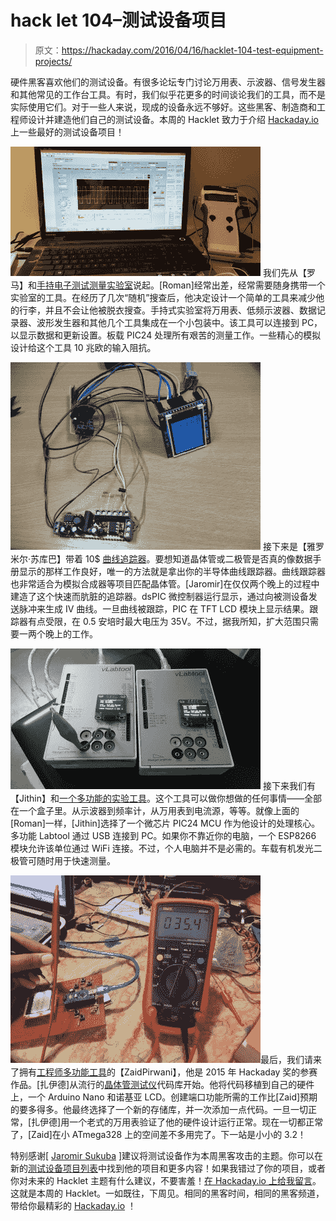 # hack let 104–测试设备项目

> 原文：<https://hackaday.com/2016/04/16/hacklet-104-test-equipment-projects/>

硬件黑客喜欢他们的测试设备。有很多论坛专门讨论万用表、示波器、信号发生器和其他常见的工作台工具。有时，我们似乎花更多的时间谈论我们的工具，而不是实际使用它们。对于一些人来说，现成的设备永远不够好。这些黑客、制造商和工程师设计并建造他们自己的测试设备。本周的 Hacklet 致力于介绍 [Hackaday.io](https://hackaday.io) 上一些最好的测试设备项目！

[![test-tool-1](img/5121f55833630217286918320a27f2c7.png)](https://hackaday.io/project/9395) 我们先从【罗马】和[手持电子测试测量实验室](https://hackaday.io/project/9395)说起。[Roman]经常出差，经常需要随身携带一个实验室的工具。在经历了几次“随机”搜查后，他决定设计一个简单的工具来减少他的行李，并且不会让他被脱衣搜查。手持式实验室将万用表、低频示波器、数据记录器、波形发生器和其他几个工具集成在一个小包装中。该工具可以连接到 PC，以显示数据和更新设置。板载 PIC24 处理所有艰苦的测量工作。一些精心的模拟设计给这个工具 10 兆欧的输入阻抗。

[![test-2](img/cdc9e750cd737cb53192b0e0dc8cf52f.png)](https://hackaday.io/project/595) 接下来是【雅罗米尔·苏库巴】带着 10$ [曲线追踪器](https://hackaday.io/project/595)。要想知道晶体管或二极管是否真的像数据手册显示的那样工作良好，唯一的方法就是拿出你的半导体曲线跟踪器。曲线跟踪器也非常适合为模拟合成器等项目匹配晶体管。[Jaromir]在仅仅两个晚上的过程中建造了这个快速而肮脏的追踪器。dsPIC 微控制器运行显示，通过向被测设备发送脉冲来生成 IV 曲线。一旦曲线被跟踪，PIC 在 TFT LCD 模块上显示结果。跟踪器有点受限，在 0.5 安培时最大电压为 35V。不过，据我所知，扩大范围只需要一两个晚上的工作。

[![vlabtool](img/e630c7e35b098a38988537f92c447b7b.png)](https://hackaday.io/project/6490) 接下来我们有【Jithin】和[一个多功能的实验工具](https://hackaday.io/project/6490)。这个工具可以做你想做的任何事情——全部在一个盒子里。从示波器到频率计，从万用表到电流源，等等。就像上面的[Roman]一样，[Jithin]选择了一个微芯片 PIC24 MCU 作为他设计的处理核心。多功能 Labtool 通过 USB 连接到 PC。如果你不靠近你的电脑，一个 ESP8266 模块允许该单位通过 WiFi 连接。不过，个人电脑并不是必需的。车载有机发光二极管可随时用于快速测量。

![emt](img/dd255083bceb2dbd58d9d4c10ba3a5d1.png)最后，我们请来了拥有[工程师多功能工具](https://hackaday.io/project/6208)的【ZaidPirwani】，他是 2015 年 Hackaday 奖的参赛作品。[扎伊德]从流行的[晶体管测试仪](http://hackaday.com/2015/04/24/review-transistor-tester/)代码库开始。他将代码移植到自己的硬件上，一个 Arduino Nano 和诺基亚 LCD。创建端口功能所需的工作比[Zaid]预期的要多得多。他最终选择了一个新的存储库，并一次添加一点代码。一旦一切正常，[扎伊德]用一个老式的万用表验证了他的硬件设计运行正常。现在一切都正常了，[Zaid]在小 ATmega328 上的空间差不多用完了。下一站是小小的 3.2！

特别感谢[ [Jaromir Sukuba](https://hackaday.io/jaromir) ]建议将测试设备作为本周黑客攻击的主题。你可以在新的[测试设备项目列表](https://hackaday.io/list/11054-test-equipment-projects)中找到他的项目和更多内容！如果我错过了你的项目，或者你对未来的 Hacklet 主题有什么建议，不要害羞！[在 Hackaday.io 上给我留言](https://hackaday.io/adam)。这就是本周的 Hacklet。一如既往，下周见。相同的黑客时间，相同的黑客频道，带给你最精彩的 [Hackaday.io](https://hackaday.io/) ！